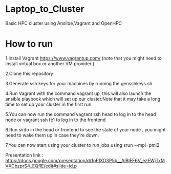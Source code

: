 # Laptop_to_Cluster
Basic HPC cluster using Ansilbe,Vagrant and OpenHPC
# How to run

1.Install Vagrant https://www.vagrantup.com/ (note that you might need to install virtual box or another VM provider )

2.Clone this repository

3.Generate ssh keys for your machines by running the gensshkeys.sh

4.Run Vagrant with the command vagrant up, this will also launch the ansible playbook which will set up our cluster.Note that it may take a long time to set up your cluster in the first run.

5.You can now run the command vagrant ssh head to log in to the head node or vagrant ssh fe1 to log in to the frontend

6.Run sinfo in the head or frontend to see the state of your node , you might need to wake them up in case they're down.

7.You can now start using your cluster to run jobs using srun --mpi=pmi2


Presentation link :
https://docs.google.com/presentation/d/1pPIXO3P5b__AlBlEF6V_ezEWjTxMVXCbzprS4_EQflE/edit#slide=id.p
